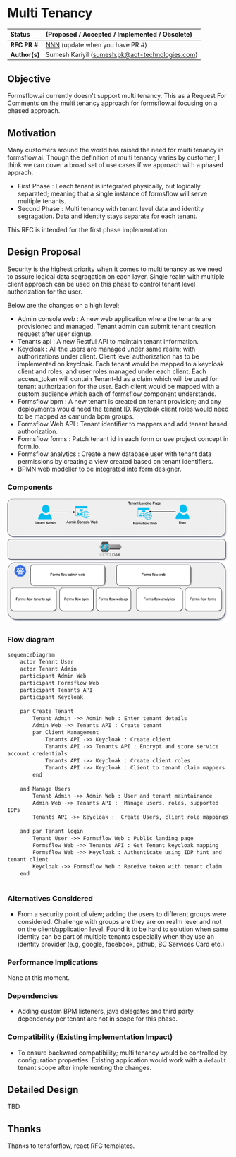# Multi Tenancy

| Status        | (Proposed / Accepted / Implemented / Obsolete)       |
:-------------- |:---------------------------------------------------- |
| **RFC PR #**     | [NNN](https://github.com/AOT-Technologies/forms-flow-ai/pull/NNN) (update when you have PR #)|
| **Author(s)** | Sumesh Kariyil (sumesh.pk@aot-technologies.com) |


## Objective

Formsflow.ai currently doesn't support multi tenancy. This as a Request For Comments on the multi tenancy approach for formsflow.ai focusing on a phased approach.

## Motivation

Many customers around the world has raised the need for multi tenancy in formsflow.ai. Though the definition of multi tenancy varies by customer; I think we can cover a broad set of use cases if we approach with a phased apprach.

- First Phase : Eeach tenant is integrated physically, but logically separated; meaning that a single instance of formsflow will serve multiple tenants.
- Second Phase : Multi tenancy with tenant level data and identity segragation. Data and identity stays separate for each tenant.

This RFC is intended for the first phase implementation.

## Design Proposal

Security is the highest priority when it comes to multi tenancy as we need to assure logical data segragation on each layer. Single realm with multiple client approach can be used on this phase to control tenant level authorization for the user.

Below are the changes on a high level;
- Admin console web : A new web application where the tenants are provisioned and managed. Tenant admin can submit tenant creation request after user signup.
- Tenants api : A new Restful API to maintain tenant information.
- Keycloak : All the users are managed under same realm; with authorizations under client. Client level authorization has to be implemented on keycloak. Each tenant would be mapped to a keycloak client and roles; and user roles managed under each client. Each access_token will contain Tenant-Id as a claim which will be used for tenant authorization for the user. Each client would be mapped with a custom audience which each of formsflow component understands.
- Formsflow bpm : A new tenant is created on tenant provision; and any deployments would need the tenant ID. Keycloak client roles would need to be mapped as camunda bpm groups. 
- Formsflow Web API : Tenant identifier to mappers and add tenant based authorization. 
- Formsflow forms : Patch tenant id in each form or use project concept in form.io.
- Formsflow analytics : Create a new database user with tenant data permissions by creating a view created based on tenant identifiers. 
- BPMN web modeller to be integrated into form designer.


### Components 

![Formsflow multi tenancy](./multitenancy/multi-tenancy.png "Formsflow multi tenancy")

### Flow diagram

```mermaid
sequenceDiagram
    actor Tenant User
    actor Tenant Admin
    participant Admin Web
    participant Formsflow Web
    participant Tenants API
    participant Keycloak

    par Create Tenant
        Tenant Admin ->> Admin Web : Enter tenant details
        Admin Web ->> Tenants API : Create tenant
        par Client Management
            Tenants API ->> Keycloak : Create client
            Tenants API ->> Tenants API : Encrypt and store service account credentials
            Tenants API ->> Keycloak : Create client roles
            Tenants API ->> Keycloak : Client to tenant claim mappers
        end

    and Manage Users
        Tenant Admin ->> Admin Web : User and tenant maintainance
        Admin Web ->> Tenants API :  Manage users, roles, supported IDPs
        Tenants API ->> Keycloak :  Create Users, client role mappings
    
    and par Tenant login
        Tenant User ->> Formsflow Web : Public landing page
        Formsflow Web ->> Tenants API : Get Tenant keycloak mapping
        Formsflow Web ->> Keycloak : Authenticate using IDP hint and tenant client
        Keycloak ->> Formsflow Web : Receive token with tenant claim
    end


```


### Alternatives Considered
- From a security point of view; adding the users to different groups were considered. Challenge with groups are they are on realm level and not on the client/application level. Found it to be hard to solution when same identity can be part of multiple tenants especially when they use an identity provider (e.g, google, facebook, github, BC Services Card etc.)

### Performance Implications
None at this moment.

### Dependencies

- Adding custom BPM listeners, java delegates and third party dependency per tenant are not in scope for this phase.



### Compatibility (Existing implementation Impact)
- To ensure backward compatibility; multi tenancy would be controlled by configuration properties. Existing application would work with a `default` tenant scope after implementing the changes.

## Detailed Design

TBD

## Thanks

Thanks to tensforflow, react RFC templates.